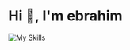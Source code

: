 # Hi 👋, I'm ebrahim

[![My Skills](https://skillicons.dev/icons?i=cs,gcp,azure,react,vue,flutter&perline=3)](https://skillicons.dev)


<!--
**ebrahim-bakhtyarzadeh/ebrahim-bakhtyarzadeh** is a ✨ _special_ ✨ repository because its `README.md` (this file) appears on your GitHub profile.

Here are some ideas to get you started:

- 🔭 I’m currently working on ...
- 🌱 I’m currently learning ...
- 👯 I’m looking to collaborate on ...
- 🤔 I’m looking for help with ...
- 💬 Ask me about ...
- 📫 How to reach me: ...
- 😄 Pronouns: ...
- ⚡ Fun fact: ...
-->
